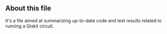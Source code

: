## About this file

It's a file aimed at summarizing up-to-date code and test results related to running a Qiskit circuit.
